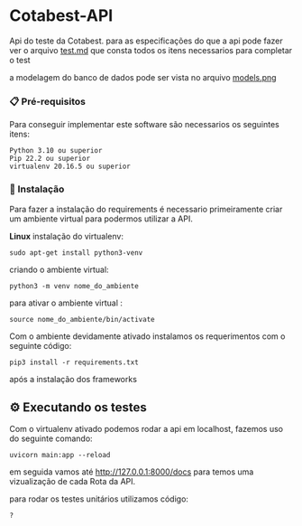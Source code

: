 # Cotabest-API

Api do teste da Cotabest.
para as especificações do que a api pode fazer ver o arquivo [test.md](./test.md) que consta todos os itens necessarios para completar o test

a modelagem do banco de dados pode ser vista no arquivo [models.png](./database/models.png)

### 📋 Pré-requisitos

Para conseguir implementar este software são necessarios os seguintes itens:

```
Python 3.10 ou superior
Pip 22.2 ou superior
virtualenv 20.16.5 ou superior
```

### 🔧 Instalação

Para fazer a instalação do requirements é necessario primeiramente criar um ambiente virtual para podermos utilizar a API.

**Linux**
instalação do virtualenv:
```
sudo apt-get install python3-venv
```
criando o ambiente virtual:
```
python3 -m venv nome_do_ambiente
```
para ativar o ambiente virtual :
```
source nome_do_ambiente/bin/activate
```
Com o ambiente devidamente ativado instalamos os requerimentos com o seguinte código:
```
pip3 install -r requirements.txt
```
após a instalação dos frameworks 

## ⚙️ Executando os testes

Com o virtualenv ativado podemos rodar a api em localhost, fazemos uso do seguinte comando:

```
uvicorn main:app --reload
```

em seguida vamos até http://127.0.0.1:8000/docs para temos uma vizualização de cada Rota da API.

para rodar os testes unitários utilizamos código:
```
?
```


